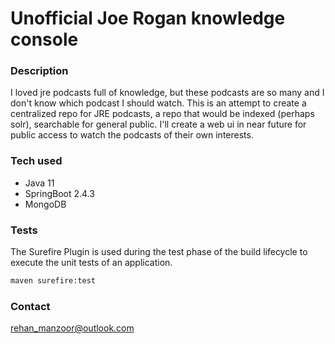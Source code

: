 # Unofficial Joe Rogan knowledge console


### Description
I loved jre podcasts full of knowledge, but these podcasts are so many and I don't know which podcast I should watch.
This is an attempt to create a centralized repo for JRE podcasts, a repo that would be indexed (perhaps solr), searchable for general public.
I'll create a web ui in near future for public access to watch the podcasts of their own interests.

### Tech used
* Java 11
* SpringBoot 2.4.3
* MongoDB

### Tests 
The Surefire Plugin is used during the test phase of the build lifecycle to execute the unit tests of an application.
```bash
maven surefire:test
```

### Contact
rehan_manzoor@outlook.com